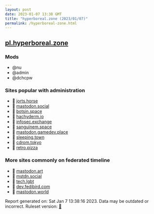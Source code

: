 ```yaml
---
layout: post
date: 2023-01-07 13:38 GMT
title: "hyperboreal.zone (2023/01/07)"
permalink: /hyperboreal-zone.html
---
```



## [pl.hyperboreal.zone](https://pl.hyperboreal.zone)

### Mods
 * @nu
 * @admin
 * @dchcpw

### Sites popular with administration

* 🚫 [jorts.horse](/jorts-horse.html)
* 🐘 [mastodon.social](/mastodon-social.html)
* 🐘 [botsin.space](/botsin-space.html)
* 🐘 [hachyderm.io](/hachyderm-io.html)
* 🐘 [infosec.exchange](/infosec-exchange.html)
* 🐘 [sanguinem.space](/sanguinem-space.html)
* 🐘 [mastodon.gamedev.place](/mastodon-gamedev-place.html)
* 🐘 [sleeping.town](/sleeping-town.html)
* 🚫 [cdrom.tokyo](/cdrom-tokyo.html)
* 🐘 [retro.pizza](/retro-pizza.html)

### More sites commonly on federated timeline

* 🐘 [mastodon.art](/mastodon-art.html)
* 🐘 [mstdn.social](/mstdn-social.html)
* 🐘 [tech.lgbt](/tech-lgbt.html)
* 🐘 [dev.fedibird.com](/dev-fedibird-com.html)
* 🐘 [mastodon.world](/mastodon-world.html)

Report generated on: Sat Jan  7 13:38:16 2023. Data may be outdated or incorrect.
Ruleset version: [🏀](/version-basketball)
